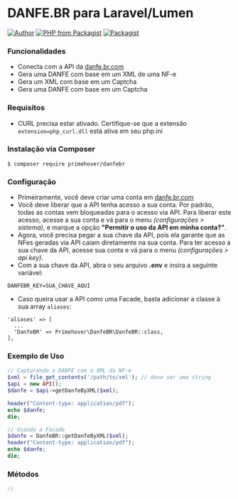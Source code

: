 # DANFE.BR para Laravel/Lumen

[![Author](http://img.shields.io/badge/author-%40primehover-blue.svg?style=flat-square)](https://gufernandes.com.br)
[![PHP from Packagist](https://img.shields.io/packagist/php-v/primehover/danfebr.svg?style=flat-square)](https://packagist.org/packages/primehover/danfebr)
[![Packagist](https://img.shields.io/packagist/dt/primehover/danfebr.svg?style=flat-square)](https://packagist.org/packages/primehover/danfebr)


### Funcionalidades

* Conecta com a API da [danfe.br.com](https://danfe.br.com)
* Gera uma DANFE com base em um XML de uma NF-e
* Gera um XML com base em um Captcha
* Gera uma DANFE com base em um Captcha
 
### Requisitos

* CURL precisa estar ativado. Certifique-se que a extensão `extension=php_curl.dll` está ativa em seu php.ini

### Instalação via Composer

	$ composer require primehover/danfebr
	
### Configuração

* Primeiramente, você deve criar uma conta em [danfe.br.com](https://danfe.br.com/app/cadastro)
* Você deve liberar que a API tenha acesso a sua conta. Por padrão, todas as contas vem bloqueadas para o acesso via API. Para liberar este acesso, acesse a sua conta e vá para o menu _(configurações > sistema)_, e marque a opção **"Permitir o uso da API em minha conta?"**.
* Agora, você precisa pegar a sua chave da API, pois ela garante que as NFes geradas via API caiam diretamente na sua conta. Para ter acesso a sua chave da API, acesse sua conta e vá para o menu _(configurações > api key)_.
* Com a sua chave da API, abra o seu arquivo **.env** e insira a seguinte variável:

```
DANFEBR_KEY=SUA_CHAVE_AQUI
```

* Caso queira usar a API como uma Facade, basta adicionar a classe à sua array ``aliases``:

```
'aliases' => [
  ...
  'DanfeBR' => Primehover\DanfeBR\DanfeBR::class,
],
```
	
### Exemplo de Uso

```php
// Capturando a DANFE com o XML da NF-e
$xml = file_get_contents('/path/to/xml'); // deve ser uma string
$api = new API();
$danfe = $api->getDanfeByXML($xml);

header("Content-type: application/pdf");
echo $danfe;
die;

// Usando a Facade
$danfe = DanfeBR::getDanfeByXML($xml);
header("Content-type: application/pdf");
echo $danfe;
die;
```

### Métodos
```php
// 
```